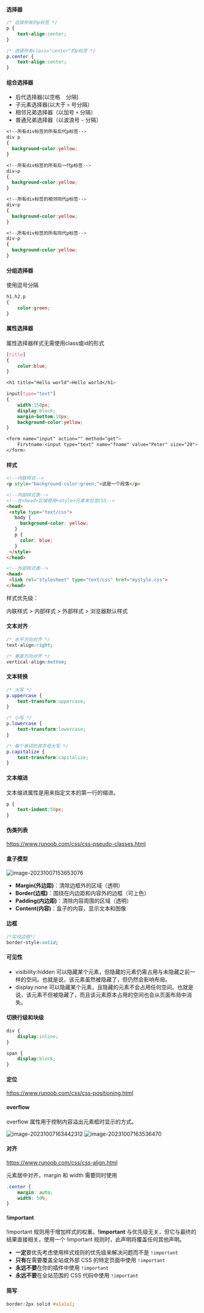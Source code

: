 #### 选择器

``` css
/* 选择所有的p标签 */
p {
    text-align:center;
}

/* 选择所有class="center"的p标签 */
p.center {
    text-align:center;
}
```



#### 组合选择器

- 后代选择器(以空格 ` ` 分隔)
- 子元素选择器(以大于 `>` 号分隔）
- 相邻兄弟选择器（以加号 `+` 分隔）
- 普通兄弟选择器（以波浪号 `~` 分隔）

``` css
<!--所有div标签的所有后代p标签-->
div p
{
  background-color:yellow;
}

<!--所有div标签的所有后一代p标签-->
div>p
{
  background-color:yellow;
}

<!--所有div标签的相邻同代p标签-->
div+p
{
  background-color:yellow;
}

<!--所有div标签的所有同代p标签-->
div~p
{
  background-color:yellow;
}
```



#### 分组选择器

使用逗号分隔

``` css
h1,h2,p
{
    color:green;
}
```



#### 属性选择器

属性选择器样式无需使用class或id的形式

``` css
[title]
{
	color:blue;
}

<h1 title="Hello world">Hello world</h1>
```

``` css
input[type="text"]
{
	width:150px;
	display:block;
	margin-bottom:10px;
	background-color:yellow;
}

<form name="input" action="" method="get">
	Firstname:<input type="text" name="fname" value="Peter" size="20">
</form>
```



#### 样式

   ```html
<!--内联样式-->
<p style="background-color:green;">这是一个段落</p>

<!--内部样式表-->
<!--在<head>区域使用<style>元素来包含CSS-->
<head>
    <style type="text/css">
      body {
        background-color: yellow;
      }
      p {
        color: blue;
      }
    </style>
</head>

<!--外部样式表-->
<head>
	<link rel="stylesheet" type="text/css" href="mystyle.css">
</head>
   ```

样式优先级：

内联样式 > 内部样式 > 外部样式 > 浏览器默认样式



#### 文本对齐

``` css
/* 水平方向对齐 */
text-align:right;

/* 垂直方向对齐 */
vertical-align:bottom;
```



#### 文本转换

``` css
/* 大写 */
p.uppercase {
	text-transform:uppercase;
} 

/* 小写 */
p.lowercase {
    text-transform:lowercase;
} 

/* 每个单词的首字母大写 */
p.capitalize {
    text-transform:capitalize;
}
```



#### 文本缩进

文本缩进属性是用来指定文本的第一行的缩进。

``` css
p {
    text-indent:50px;
}
```



#### 伪类列表

https://www.runoob.com/css/css-pseudo-classes.html



#### 盒子模型

 ![image-20231007153653076](http://zengxinyou.test.upcdn.net/ocq/image-20231007153653076.png)

- **Margin(外边距)**：清除边框外的区域（透明）
- **Border(边框)**：围绕在内边距和内容外的边框（可上色）
- **Padding(内边距)**：清除内容周围的区域（透明）
- **Content(内容)**：盒子的内容，显示文本和图像



#### 边框

``` css
/*实线边框*/
border-style:solid;
```



#### 可见性

* visibility:hidden 可以隐藏某个元素，但隐藏的元素仍需占用与未隐藏之前一样的空间。也就是说，该元素虽然被隐藏了，但仍然会影响布局。
* display:none 可以隐藏某个元素，且隐藏的元素不会占用任何空间。也就是说，该元素不但被隐藏了，而且该元素原本占用的空间也会从页面布局中消失。



#### 切换行级和块级

``` css
div {
    display:inline;
}

span {
    display:block;
}
```



#### 定位

https://www.runoob.com/css/css-positioning.html



#### overflow

overflow 属性用于控制内容溢出元素框时显示的方式。

 ![image-20231007163442312](http://zengxinyou.test.upcdn.net/ocq/image-20231007163442312.png) ![image-20231007163536470](http://zengxinyou.test.upcdn.net/ocq/image-20231007163536470.png)



#### 对齐

https://www.runoob.com/css/css-align.html

元素居中对齐，margin 和 width 需要同时使用

``` css
.center {
    margin: auto;
    width: 50%;
}
```



#### !important

!important 规则用于增加样式的权重。**!important** 与优先级无关，但它与最终的结果直接相关，使用一个 !important 规则时，此声明将覆盖任何其他声明。

- **一定**要优先考虑使用样式规则的优先级来解决问题而不是 `!important`
- **只有**在需要覆盖全站或外部 CSS 的特定页面中使用 `!important`
- **永远不要**在你的插件中使用 `!important`
- **永远不要**在全站范围的 CSS 代码中使用 `!important`



#### 简写

``` css
border:2px solid #a1a1a1;
```



